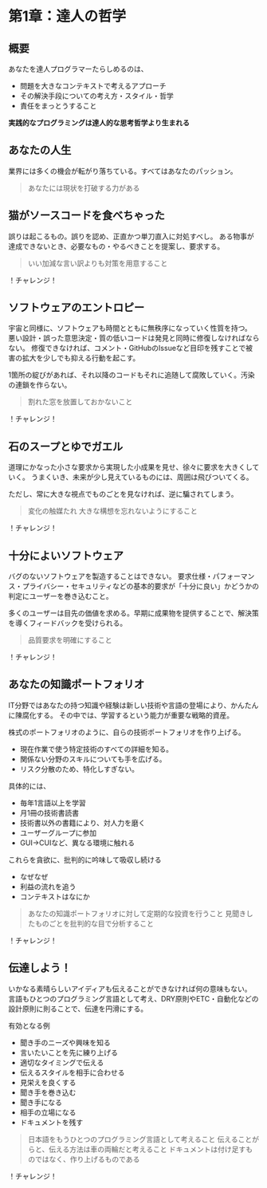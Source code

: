 # 第1章：達人の哲学
## 概要
あなたを達人プログラマーたらしめるのは、
* 問題を大きなコンテキストで考えるアプローチ
* その解決手段についての考え方・スタイル・哲学
* 責任をまっとうすること

**実践的なプログラミングは達人的な思考哲学より生まれる**

## あなたの人生
業界には多くの機会が転がり落ちている。すべてはあなたのパッション。
>あなたには現状を打破する力がある

## 猫がソースコードを食べちゃった
誤りは起こるもの。誤りを認め、正直かつ単刀直入に対処すべし。
ある物事が達成できないとき、必要なもの・やるべきことを提案し、要求する。
>いい加減な言い訳よりも対策を用意すること

！チャレンジ！

## ソフトウェアのエントロピー
宇宙と同様に、ソフトウェアも時間とともに無秩序になっていく性質を持つ。
悪い設計・誤った意思決定・質の低いコードは発見と同時に修復しなければならない。
修復できなければ、コメント・GitHubのIssueなど目印を残すことで被害の拡大を少しでも抑える行動を起こす。

1箇所の綻びがあれば、それ以降のコードもそれに追随して腐敗していく。汚染の連鎖を作らない。

>割れた窓を放置しておかないこと

！チャレンジ！

## 石のスープとゆでガエル
道理にかなった小さな要求から実現した小成果を見せ、徐々に要求を大きくしていく。
うまくいき、未来が少し見えているものには、周囲は飛びついてくる。

ただし、常に大きな視点でものごとを見なければ、逆に騙されてしまう。

>変化の触媒たれ
>大きな構想を忘れないようにすること

！チャレンジ！

## 十分によいソフトウェア
バグのないソフトウェアを製造することはできない。
要求仕様・パフォーマンス・プライバシー・セキュリティなどの基本的要求が「十分に良い」かどうかの判定にユーザーを巻き込むこと。

多くのユーザーは目先の価値を求める。早期に成果物を提供することで、解決策を導くフィードバックを受けられる。

>品質要求を明確にすること

！チャレンジ！

## あなたの知識ポートフォリオ
IT分野ではあなたの持つ知識や経験は新しい技術や言語の登場により、かんたんに陳腐化する。
その中では、学習するという能力が重要な戦略的資産。

株式のポートフォリオのように、自らの技術ポートフォリオを作り上げる。
* 現在作業で使う特定技術のすべての詳細を知る。
* 関係ない分野のスキルについても手を広げる。
* リスク分散のため、特化しすぎない。

具体的には、
* 毎年1言語以上を学習
* 月1冊の技術書読書
* 技術書以外の書籍により、対人力を磨く
* ユーザーグループに参加
* GUI→CUIなど、異なる環境に触れる

これらを貪欲に、批判的に吟味して吸収し続ける
* なぜなぜ
* 利益の流れを追う
* コンテキストはなにか

>あなたの知識ポートフォリオに対して定期的な投資を行うこと
>見聞きしたものごとを批判的な目で分析すること

！チャレンジ！

## 伝達しよう！
いかなる素晴らしいアイディアも伝えることができなければ何の意味もない。
言語もひとつのプログラミング言語として考え、DRY原則やETC・自動化などの設計原則に則ることで、伝達を円滑にする。

有効となる例
* 聞き手のニーズや興味を知る
* 言いたいことを先に練り上げる
* 適切なタイミングで伝える
* 伝えるスタイルを相手に合わせる
* 見栄えを良くする
* 聞き手を巻き込む
* 聞き手になる
* 相手の立場になる
* ドキュメントを残す

>日本語をもうひとつのプログラミング言語として考えること
>伝えることがらと、伝える方法は車の両輪だと考えること
>ドキュメントは付け足すものではなく、作り上げるものである

！チャレンジ！